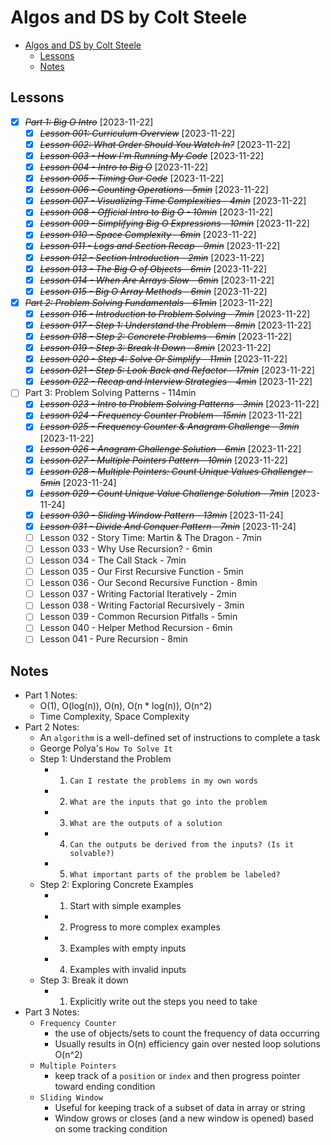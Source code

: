 # Algos and DS by Colt Steele

- [Algos and DS by Colt Steele](#algos-and-ds-by-colt-steele)
  - [Lessons](#lessons)
  - [Notes](#notes)

## Lessons

- [x] ~~_Part 1: Big O Intro_~~ [2023-11-22]
  - [x] ~~_Lesson 001: Curriculum Overview_~~ [2023-11-22]
  - [x] ~~_Lesson 002: What Order Should You Watch In?_~~ [2023-11-22]
  - [x] ~~_Lesson 003 - How I'm Running My Code_~~ [2023-11-22]
  - [x] ~~_Lesson 004 - Intro to Big O_~~ [2023-11-22]
  - [x] ~~_Lesson 005 - Timing Our Code_~~ [2023-11-22]
  - [x] ~~_Lesson 006 - Counting Operations - 5min_~~ [2023-11-22]
  - [x] ~~_Lesson 007 - Visualizing Time Complexities - 4min_~~ [2023-11-22]
  - [x] ~~_Lesson 008 - Official Intro to Big O - 10min_~~ [2023-11-22]
  - [x] ~~_Lesson 009 - Simplifying Big O Expressions - 10min_~~ [2023-11-22]
  - [x] ~~_Lesson 010 - Space Complexity - 6min_~~ [2023-11-22]
  - [x] ~~_Lesson 011 - Logs and Section Recap - 9min_~~ [2023-11-22]
  - [x] ~~_Lesson 012 - Section Introduction - 2min_~~ [2023-11-22]
  - [x] ~~_Lesson 013 - The Big O of Objects - 6min_~~ [2023-11-22]
  - [x] ~~_Lesson 014 - When Are Arrays Slow - 6min_~~ [2023-11-22]
  - [x] ~~_Lesson 015 - Big O Array Methods - 6min_~~ [2023-11-22]
- [x] ~~_Part 2: Problem Solving Fundamentals - 61min_~~ [2023-11-22]
  - [x] ~~_Lesson 016 - Introduction to Problem Solving - 7min_~~ [2023-11-22]
  - [x] ~~_Lesson 017 - Step 1: Understand the Problem - 8min_~~ [2023-11-22]
  - [x] ~~_Lesson 018 - Step 2: Concrete Problems - 6min_~~ [2023-11-22]
  - [x] ~~_Lesson 019 - Step 3: Break It Down - 8min_~~ [2023-11-22]
  - [x] ~~_Lesson 020 - Step 4: Solve Or Simplify - 11min_~~ [2023-11-22]
  - [x] ~~_Lesson 021 - Step 5: Look Back and Refactor - 17min_~~ [2023-11-22]
  - [x] ~~_Lesson 022 - Recap and Interview Strategies - 4min_~~ [2023-11-22]
- [ ] Part 3: Problem Solving Patterns - 114min
  - [x] ~~_Lesson 023 - Intro to Problem Solving Patterns - 3min_~~ [2023-11-22]
  - [x] ~~_Lesson 024 - Frequency Counter Problem - 15min_~~ [2023-11-22]
  - [x] ~~_Lesson 025 - Frequency Counter & Anagram Challenge - 3min_~~ [2023-11-22]
  - [x] ~~_Lesson 026 - Anagram Challenge Solution - 6min_~~ [2023-11-22]
  - [x] ~~_Lesson 027 - Multiple Pointers Pattern - 10min_~~ [2023-11-22]
  - [x] ~~_Lesson 028 - Multiple Pointers: Count Unique Values Challenger - 5min_~~ [2023-11-24]
  - [x] ~~_Lesson 029 - Count Unique Value Challenge Solution - 7min_~~ [2023-11-24]
  - [x] ~~_Lesson 030 - Sliding Window Pattern - 13min_~~ [2023-11-24]
  - [x] ~~_Lesson 031 - Divide And Conquer Pattern - 7min_~~ [2023-11-24]
  - [ ] Lesson 032 - Story Time: Martin & The Dragon - 7min
  - [ ] Lesson 033 - Why Use Recursion? - 6min
  - [ ] Lesson 034 - The Call Stack - 7min
  - [ ] Lesson 035 - Our First Recursive Function - 5min
  - [ ] Lesson 036 - Our Second Recursive Function - 8min
  - [ ] Lesson 037 - Writing Factorial Iteratively - 2min
  - [ ] Lesson 038 - Writing Factorial Recursively - 3min
  - [ ] Lesson 039 - Common Recursion Pitfalls - 5min
  - [ ] Lesson 040 - Helper Method Recursion - 6min
  - [ ] Lesson 041 - Pure Recursion - 8min

## Notes

- Part 1 Notes:
  - O(1), O(log(n)), O(n), O(n \* log(n)), O(n^2)
  - Time Complexity, Space Complexity
- Part 2 Notes:
  - An `algorithm` is a well-defined set of instructions to complete a task
  - George Polya's `How To Solve It`
  - Step 1: Understand the Problem
    - 1. `Can I restate the problems in my own words`
    - 2. `What are the inputs that go into the problem`
    - 3. `What are the outputs of a solution`
    - 4. `Can the outputs be derived from the inputs? (Is it solvable?)`
    - 5. `What important parts of the problem be labeled?`
  - Step 2: Exploring Concrete Examples
    - 1. Start with simple examples
    - 2. Progress to more complex examples
    - 3. Examples with empty inputs
    - 4. Examples with invalid inputs
  - Step 3: Break it down
    - 1. Explicitly write out the steps you need to take
- Part 3 Notes:
  - `Frequency Counter`
    - the use of objects/sets to count the frequency of data occurring
    - Usually results in O(n) efficiency gain over nested loop solutions O(n^2)
  - `Multiple Pointers`
    - keep track of a `position` or `index` and then progress pointer toward ending condition
  - `Sliding Window`
    - Useful for keeping track of a subset of data in array or string
    - Window grows or closes (and a new window is opened) based on some tracking condition

